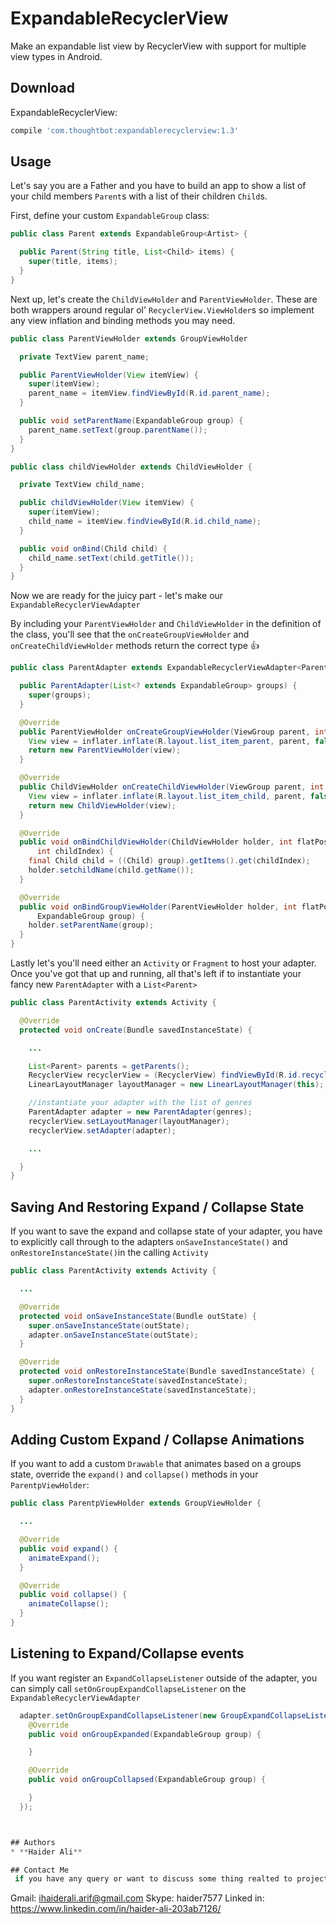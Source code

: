 # ExpandableRecyclerView
Make an expandable list view by RecyclerView with support for multiple view types in Android. 

## Download
ExpandableRecyclerView:
```groovy
compile 'com.thoughtbot:expandablerecyclerview:1.3'
```
## Usage
Let's say you are a Father and you have to build an app to show a list of your child members `Parent`s with a list of their children `Child`s.

First, define your custom `ExpandableGroup` class:

``` java
public class Parent extends ExpandableGroup<Artist> {

  public Parent(String title, List<Child> items) {
    super(title, items);
  }
}
```

Next up, let's create the `ChildViewHolder` and `ParentViewHolder`. These are both wrappers around regular ol' `RecyclerView.ViewHolder`s so implement any view inflation and binding methods you may need.

``` java
public class ParentViewHolder extends GroupViewHolder

  private TextView parent_name;

  public ParentViewHolder(View itemView) {
    super(itemView);
    parent_name = itemView.findViewById(R.id.parent_name);
  }

  public void setParentName(ExpandableGroup group) {
    parent_name.setText(group.parentName());
  }
}
```

``` java
public class childViewHolder extends ChildViewHolder {

  private TextView child_name;

  public childViewHolder(View itemView) {
    super(itemView);
    child_name = itemView.findViewById(R.id.child_name);
  }

  public void onBind(Child child) {
    child_name.setText(child.getTitle());
  }
}
```

Now we are ready for the juicy part - let's make our `ExpandableRecyclerViewAdapter`

By including your `ParentViewHolder` and `ChildViewHolder` in the definition of the class, you'll see that the `onCreateGroupViewHolder` and `onCreateChildViewHolder` methods return the correct type :thumbsup:

``` java
public class ParentAdapter extends ExpandableRecyclerViewAdapter<ParentViewHolder, ChildViewHolder> {

  public ParentAdapter(List<? extends ExpandableGroup> groups) {
    super(groups);
  }

  @Override
  public ParentViewHolder onCreateGroupViewHolder(ViewGroup parent, int viewType) {
    View view = inflater.inflate(R.layout.list_item_parent, parent, false);
    return new ParentViewHolder(view);
  }

  @Override
  public ChildViewHolder onCreateChildViewHolder(ViewGroup parent, int viewType) {
    View view = inflater.inflate(R.layout.list_item_child, parent, false);
    return new ChildViewHolder(view);
  }

  @Override
  public void onBindChildViewHolder(ChildViewHolder holder, int flatPosition, ExpandableGroup group,
      int childIndex) {
    final Child child = ((Child) group).getItems().get(childIndex);
    holder.setchildName(child.getName());
  }

  @Override
  public void onBindGroupViewHolder(ParentViewHolder holder, int flatPosition,
      ExpandableGroup group) {
    holder.setParentName(group);
  }
}
```

Lastly let's you'll need either an `Activity` or `Fragment` to host your adapter. Once you've got that up and running, all that's left if to instantiate your fancy new `ParentAdapter` with a `List<Parent>`

``` java
public class ParentActivity extends Activity {

  @Override
  protected void onCreate(Bundle savedInstanceState) {

    ...

    List<Parent> parents = getParents();
    RecyclerView recyclerView = (RecyclerView) findViewById(R.id.recycler_view);
    LinearLayoutManager layoutManager = new LinearLayoutManager(this);

    //instantiate your adapter with the list of genres
    ParentAdapter adapter = new ParentAdapter(genres);
    recyclerView.setLayoutManager(layoutManager);
    recyclerView.setAdapter(adapter);

    ...

  }
}
```

## Saving And Restoring Expand / Collapse State

If you want to save the expand and collapse state of your adapter, you have to explicitly call through to the adapters `onSaveInstanceState()` and `onRestoreInstanceState()`in the calling `Activity`

```java
public class ParentActivity extends Activity {

  ...

  @Override
  protected void onSaveInstanceState(Bundle outState) {
    super.onSaveInstanceState(outState);
    adapter.onSaveInstanceState(outState);
  }

  @Override
  protected void onRestoreInstanceState(Bundle savedInstanceState) {
    super.onRestoreInstanceState(savedInstanceState);
    adapter.onRestoreInstanceState(savedInstanceState);
  }
}

```

## Adding Custom Expand / Collapse Animations

If you want to add a custom `Drawable` that animates based on a groups state, override the `expand()` and `collapse()` methods in your `ParentpViewHolder`:

``` java
public class ParentpViewHolder extends GroupViewHolder {

  ...

  @Override
  public void expand() {
    animateExpand();
  }

  @Override
  public void collapse() {
    animateCollapse();
  }
}
```

## Listening to Expand/Collapse events

If you want register an `ExpandCollapseListener` outside of the adapter, you can simply call `setOnGroupExpandCollapseListener` on the `ExpandableRecyclerViewAdapter`

``` java
  adapter.setOnGroupExpandCollapseListener(new GroupExpandCollapseListener() {
    @Override
    public void onGroupExpanded(ExpandableGroup group) {

    }

    @Override
    public void onGroupCollapsed(ExpandableGroup group) {

    }
  });



## Authors
* **Haider Ali**

## Contact Me
 if you have any query or want to discuss some thing realted to project or anything else please feel free to contact me.
 ```
Gmail: ihaiderali.arif@gmail.com
Skype: haider7577 
Linked in: https://www.linkedin.com/in/haider-ali-203ab7126/
```
